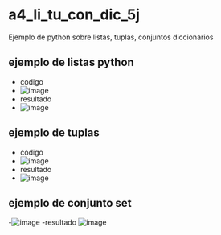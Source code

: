 # a4_li_tu_con_dic_5j
Ejemplo de python sobre listas, tuplas, conjuntos diccionarios
## ejemplo de listas python
- codigo
- ![image](https://github.com/user-attachments/assets/0aeba9c7-3984-455b-bfb2-3acf23f7062b)
- resultado
- ![image](https://github.com/user-attachments/assets/4dfceb2b-898c-4db0-9bad-ae9b097f695d)

## ejemplo de tuplas
- codigo
- ![image](https://github.com/user-attachments/assets/01c1a6a3-b887-4f9e-b3f5-e90ec18133aa)
- resultado
- ![image](https://github.com/user-attachments/assets/2f0d3ec8-b5dd-4845-ba4b-6fa4a3fed78b)

##  ejemplo de conjunto set
-![image](https://github.com/user-attachments/assets/bd3a6cca-82d0-4f7b-b333-326c13d9abfa)
-resultado
![image](https://github.com/user-attachments/assets/ddc3061c-dab2-479a-a6c8-c92c639d2e09)

